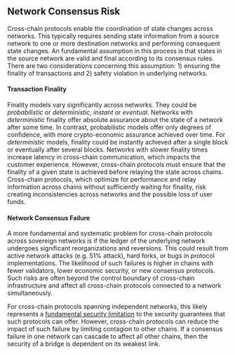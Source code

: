 ## Network Consensus Risk

Cross-chain protocols enable the coordination of state changes across networks. This typically requires sending state information from a source network to one or more destination networks and performing consequent state changes. An fundamental assumption in this process is that states in the source network are valid and final according to its consensus rules. There are two considerations concerning this assumption: 1) ensuring the finality of transactions and 2) safety violation in underlying networks.

#### Transaction Finality
Finality models vary significantly across networks. They could be _probabilistic_ or _deterministic_, _instant_ or _eventual_. Networks with _deterministic_ finality offer absolute assurance about the state of a network after some time. In contrast, probabilistic models offer only degrees of confidence, with more crypto-economic assurance achieved over time. For _deterministic_ models, finality could be instantly achieved after a single block or eventually after several blocks. Networks with slower finality times increase latency in cross-chain communication, which impacts the customer experience. However, cross-chain protocols must ensure that the finality of a given state is achieved before relaying the state across chains. Cross-chain protocols, which optimize for performance and relay information across chains without sufficiently waiting for finality, risk creating inconsistencies across networks and the possible loss of user funds.

#### Network Consensus Failure
A more fundamental and systematic problem for cross-chain protocols across sovereign networks is if the ledger of the underlying network undergoes significant reorganizations and reversions. This could result from active network attacks (e.g. 51% attack), hard forks, or bugs in protocol implementations. The likelihood of such failures is higher in chains with fewer validators, lower economic security, or new consensus protocols. Such risks are often beyond the control boundary of cross-chain infrastructure and affect all cross-chain protocols connected to a network simultaneously.

For cross-chain protocols spanning independent networks, this likely represents a [fundamental security limitation](https://old.reddit.com/r/ethereum/comments/rwojtk/ama_we_are_the_efs_research_team_pt_7_07_january/hrngyk8/) to the security guarantees that such protocols can offer. However, cross-chain protocols can reduce the impact of such failure by limiting contagion to other chains. If a consensus failure in one network can cascade to affect all other chains, then the security of a bridge is dependent on its weakest link.
